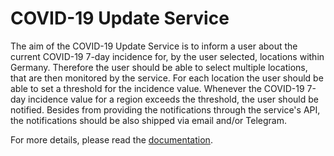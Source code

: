 # COVID-19 Update Service

The aim of the COVID-19 Update Service is to inform a user about the current COVID-19 7-day incidence for, by the user selected, locations within Germany. Therefore the user should be able to select multiple locations, that are then monitored by the service. For each location the user should be able to set a threshold for the incidence value. Whenever the COVID-19 7-day incidence value for a region exceeds the threshold, the user should be notified. Besides from providing the notifications through the service's API, the notifications should be also shipped via email and/or Telegram. 

For more details, please read the [documentation](https://bitbucket.org/tudresden/ws2020-gruppe8/src/master/covid19_update_service_documentation.pdf).